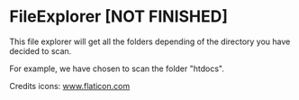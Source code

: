 # FileExplorer [NOT FINISHED]

This file explorer will get all the folders depending of the directory you have decided to scan.

For example, we have chosen to scan the folder "htdocs".

Credits icons: www.flaticon.com
